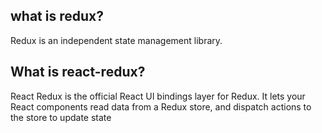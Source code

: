 ## what is redux?

Redux is an independent state management library.

## What is react-redux?

React Redux is the official React UI bindings layer for Redux. It lets your React components read data from a Redux store, and dispatch actions to the store to update state
